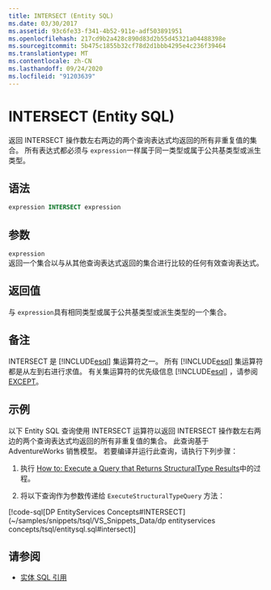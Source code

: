 ```yaml
---
title: INTERSECT (Entity SQL)
ms.date: 03/30/2017
ms.assetid: 93c6fe33-f341-4b52-911e-adf503891951
ms.openlocfilehash: 217cd9b2a428c890d83d2b55d45321a04488398e
ms.sourcegitcommit: 5b475c1855b32cf78d2d1bbb4295e4c236f39464
ms.translationtype: MT
ms.contentlocale: zh-CN
ms.lasthandoff: 09/24/2020
ms.locfileid: "91203639"
---
```

# <a name="intersect-entity-sql"></a>INTERSECT (Entity SQL)

返回 INTERSECT 操作数左右两边的两个查询表达式均返回的所有非重复值的集合。 所有表达式都必须与 `expression`一样属于同一类型或属于公共基类型或派生类型。  
  
## <a name="syntax"></a>语法  
  
```sql  
expression INTERSECT expression  
```  
  
## <a name="arguments"></a>参数  

 `expression`  
 返回一个集合以与从其他查询表达式返回的集合进行比较的任何有效查询表达式。  
  
## <a name="return-value"></a>返回值  

 与 `expression`具有相同类型或属于公共基类型或派生类型的一个集合。  
  
## <a name="remarks"></a>备注  

 INTERSECT 是 [!INCLUDE[esql](../../../../../../includes/esql-md.md)] 集运算符之一。 所有 [!INCLUDE[esql](../../../../../../includes/esql-md.md)] 集运算符都是从左到右进行求值。 有关集运算符的优先级信息 [!INCLUDE[esql](../../../../../../includes/esql-md.md)] ，请参阅 [EXCEPT](except-entity-sql.md)。  
  
## <a name="example"></a>示例  

 以下 Entity SQL 查询使用 INTERSECT 运算符以返回 INTERSECT 操作数左右两边的两个查询表达式均返回的所有非重复值的集合。 此查询基于 AdventureWorks 销售模型。 若要编译并运行此查询，请执行下列步骤：  
  
1. 执行 [How to: Execute a Query that Returns StructuralType Results](../how-to-execute-a-query-that-returns-structuraltype-results.md)中的过程。  
  
2. 将以下查询作为参数传递给 `ExecuteStructuralTypeQuery` 方法：  
  
 [!code-sql[DP EntityServices Concepts#INTERSECT](~/samples/snippets/tsql/VS_Snippets_Data/dp entityservices concepts/tsql/entitysql.sql#intersect)]  
  
## <a name="see-also"></a>请参阅

- [实体 SQL 引用](entity-sql-reference.md)
